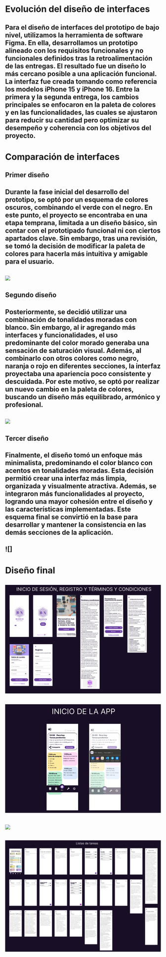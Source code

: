 # Evolución del diseño de interfaces
Para el diseño de interfaces del prototipo de bajo nivel, utilizamos la herramienta de software Figma. En ella, desarrollamos un prototipo alineado con los requisitos funcionales y no funcionales definidos tras la retroalimentación de las entregas. El resultado fue un diseño lo más cercano posible a una aplicación funcional. La interfaz fue creada tomando como referencia los modelos iPhone 15 y iPhone 16. Entre la primera y la segunda entrega, los cambios principales se enfocaron en la paleta de colores y en las funcionalidades, las cuales se ajustaron para reducir su cantidad pero optimizar su desempeño y coherencia con los objetivos del proyecto.
---
# Comparación de interfaces
## Primer diseño
Durante la fase inicial del desarrollo del prototipo, se optó por un esquema de colores oscuros, combinando el verde con el negro. En este punto, el proyecto se encontraba en una etapa temprana, limitada a un diseño básico, sin contar con el prototipado funcional ni con ciertos apartados clave. Sin embargo, tras una revisión, se tomó la decisión de modificar la paleta de colores para hacerla más intuitiva y amigable para el usuario.
---
![](https://github.com/raul-baul/Proyecto-Block-N/blob/Tercera-Entrega/Assets/primer%20dise%C3%B1o.PNG)
---
## Segundo diseño
Posteriormente, se decidió utilizar una combinación de tonalidades moradas con blanco. Sin embargo, al ir agregando más interfaces y funcionalidades, el uso predominante del color morado generaba una sensación de saturación visual. Además, al combinarlo con otros colores como negro, naranja o rojo en diferentes secciones, la interfaz proyectaba una apariencia poco consistente y descuidada. Por este motivo, se optó por realizar un nuevo cambio en la paleta de colores, buscando un diseño más equilibrado, armónico y profesional.
---
![](https://github.com/raul-baul/Proyecto-Block-N/blob/Tercera-Entrega/Assets/segundo%20dise%C3%B1o.PNG)
---
## Tercer diseño
Finalmente, el diseño tomó un enfoque más minimalista, predominando el color blanco con acentos en tonalidades moradas. Esta decisión permitió crear una interfaz más limpia, organizada y visualmente atractiva. Además, se integraron más funcionalidades al proyecto, logrando una mayor cohesión entre el diseño y las características implementadas. Este esquema final se convirtió en la base para desarrollar y mantener la consistencia en las demás secciones de la aplicación.
---
![]
---
# Diseño final
![](https://github.com/raul-baul/Proyecto-Block-N/blob/Tercera-Entrega/Assets/INICIO.PNG)
---
![](https://github.com/raul-baul/Proyecto-Block-N/blob/Tercera-Entrega/Assets/INICIO%20DE%20LA%20APP.PNG)
---
![](https://github.com/raul-baul/Proyecto-Block-N/blob/Tercera-Entrega/Assets/Configuraci%C3%B3n.PNG)
---
![](https://github.com/raul-baul/Proyecto-Block-N/blob/Tercera-Entrega/Assets/Lista%20de%20tareas.PNG)
---
